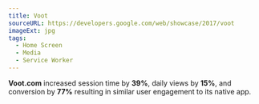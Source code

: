 ```yaml
---
title: Voot
sourceURL: https://developers.google.com/web/showcase/2017/voot
imageExt: jpg
tags:
  - Home Screen
  - Media
  - Service Worker
---
```


**Voot.com** increased session time by **39%**, daily views by **15%**, and conversion by **77%** resulting in similar user engagement to its native app.
